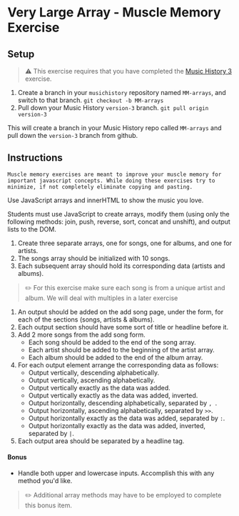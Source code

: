 # Very Large Array - Muscle Memory Exercise

## Setup

> :warning: This exercise requires that you have completed the [Music History 3](SW_MUSIC_HISTORY_3.md) exercise.

1. Create a branch in your `musichistory` repository named `MM-arrays`, and switch to that branch. `git checkout -b MM-arrays`
1. Pull down your Music History `version-3` branch. `git pull origin version-3`

This will create a branch in your Music History repo called `MM-arrays` and pull down the `version-3` branch from github.

## Instructions

`Muscle memory exercises are meant to improve your muscle memory for important javascript concepts. While doing these exercises try to minimize, if not completely eliminate copying and pasting.`

Use JavaScript arrays and innerHTML to show the music you love.

Students must use JavaScript to create arrays, modify them (using only the following methods: join, push, reverse, sort, concat and unshift), and output lists to the DOM.

1. Create three separate arrays, one for songs, one for albums, and one for artists.
1. The songs array should be initialized with 10 songs.
1. Each subsequent array should hold its corresponding data (artists and albums).
 > :pencil2: For this exercise make sure each song is from a unique artist and album. We will deal with multiples in a later exercise
1. An output should be added on the add song page, under the form, for each of the sections (songs, artists & albums).
1. Each output section should have some sort of title or headline before it.
1. Add 2 more songs from the add song form.
    + Each song should be added to the end of the song array.
    + Each artist should be added to the beginning of the artist array.
    + Each album should be added to the end of the album array.
1. For each output element arrange the corresponding data as follows:
    *   Output vertically, descending alphabetically.
    *   Output vertically, ascending alphabetically.
    *   Output vertically exactly as the data was added.
    *   Output vertically exactly as the data was added, inverted.
    *   Output horizontally, descending alphabetically, separated by `, `.
    *   Output horizontally, ascending alphabetically, separated by ` >> `.
    *   Output horizontally exactly as the data was added, separated by ` : `.
    *   Output horizontally exactly as the data was added, inverted, separated by ` | `.
1. Each output area should be separated by a headline tag.

#### Bonus
*   Handle both upper and lowercase inputs. Accomplish this with any method you'd like. 

> :pencil2: Additional array methods may have to be employed to complete this bonus item.
